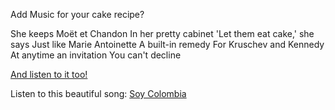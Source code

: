 Add Music for your cake recipe?

She keeps Moët et Chandon
In her pretty cabinet
'Let them eat cake,' she says
Just like Marie Antoinette
A built-in remedy
For Kruschev and Kennedy
At anytime an invitation
You can't decline

[And listen to it too!](https://www.youtube.com/watch?v=2ZBtPf7FOoM)

Listen to this beautiful song:
[Soy Colombia](https://www.youtube.com/watch?v=GtgkAaaab_E)
